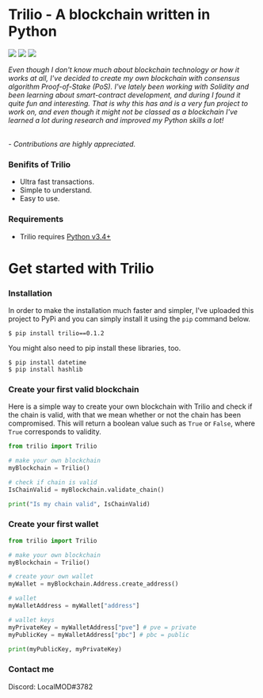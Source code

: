 <h1>Trilio - A blockchain written in Python</h1>
<p><img src="https://img.shields.io/badge/license-MIT-green"> <img src="https://img.shields.io/badge/python-v3.4+-green"> <img src="https://img.shields.io/badge/category-blockchain-green">
</p>
<i>Even though I don't know much about blockchain technology or how it works at all, I've decided to create my own blockchain with consensus algorithm Proof-of-Stake (PoS). I've lately been working with Solidity and been learning about smart-contract development, and during I found it quite fun and interesting. That is why this has and is a very fun project to work on, and even though it might not be classed as a blockchain I've learned a lot during research and improved my Python skills a lot!</i>

<i><br>- Contributions are highly appreciated.</i>

<h3>Benifits of Trilio</h3>
<ul>
<li>Ultra fast transactions.</li>
<li>Simple to understand.</li>
<li>Easy to use.</li>
</ul>

<h3>Requirements</h3>
<ul>
<li>Trilio requires <a href="https://www.python.org/downloads/">Python v3.4+</a></li>
</ul>


<h1>Get started with Trilio</h1>

<h3>Installation</h3>

In order to make the installation much faster and simpler, I've uploaded this project to PyPi and you can simply install it using the  `pip`  command below.

```
$ pip install trilio==0.1.2
```

You might also need to pip install these libraries, too.
```
$ pip install datetime
$ pip install hashlib
```

<h3>Create your first valid blockchain</h3>

Here is a simple way to create your own blockchain with Trilio and check if the chain is valid, with that we mean whether or not the chain has been compromised. This will return a boolean value such as `True` or `False`, where `True` corresponds to validity.

<p></p>

```python
from trilio import Trilio

# make your own blockchain
myBlockchain = Trilio()

# check if chain is valid
IsChainValid = myBlockchain.validate_chain()

print("Is my chain valid", IsChainValid)
```

<h3>Create your first wallet</h3>

```python
from trilio import Trilio

# make your own blockchain
myBlockchain = Trilio()

# create your own wallet
myWallet = myBlockchain.Address.create_address()

# wallet
myWalletAddress = myWallet["address"]

# wallet keys
myPrivateKey = myWalletAddress["pve"] # pve = private
myPublicKey = myWalletAddress["pbc"] # pbc = public

print(myPublicKey, myPrivateKey)
```

<h3>Contact me</h3>
Discord: LocalMOD#3782
